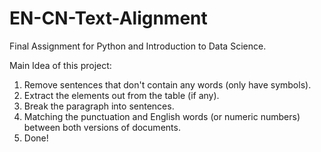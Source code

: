 # EN-CN-Text-Alignment

Final Assignment for Python and Introduction to Data Science.

Main Idea of this project:
1. Remove sentences that don't contain any words (only have symbols).
2. Extract the elements out from the table (if any).
3. Break the paragraph into sentences.
4. Matching the punctuation and English words (or numeric numbers) between both versions of documents.
5. Done!


